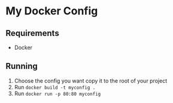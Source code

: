 # My Docker Config


## Requirements

- Docker


## Running

1. Choose the config you want copy it to the root of your project
2. Run `docker build -t myconfig .`
3. Run `docker run -p 80:80 myconfig`